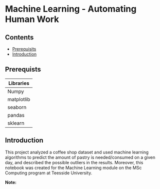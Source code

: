 # Machine Learning - Automating Human Work <!-- omit in toc -->

## Contents  <!-- omit in toc -->
 
 - [Prerequisits](#prerequisits)
 - [Introduction](#introduction)
 
## Prerequists
| Libraries |
| ------------------------------ |
| Numpy |
| matplotlib |
| seaborn |
| pandas |
| sklearn |


## Introduction

This project analyzed a coffee shop dataset and used machine learning algorithms to predict the amount of pastry is needed/consumed on a given day, and described the possible outliers in the results. Moreover, this notebook was created for the Machine Learning module on the MSc Computing program at Teesside University.

**Note:**
